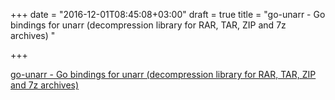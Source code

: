 +++
date = "2016-12-01T08:45:08+03:00"
draft = true
title = "go-unarr - Go bindings for unarr (decompression library for RAR, TAR, ZIP and 7z archives) "

+++

<p><a href="https://t.co/BqCrKUOhvA">go-unarr - Go bindings for unarr (decompression library for RAR, TAR, ZIP and 7z archives) </a></p>
